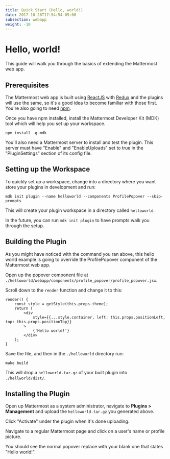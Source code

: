 ```yaml
---
title: Quick Start (Hello, world!)
date: 2017-10-26T17:54:54-05:00
subsection: webapp
weight: -10
---
```


# Hello, world!

This guide will walk you through the basics of extending the Mattermost web app.

## Prerequisites

The Mattermost web app is built using [ReactJS](https://reactjs.org/) with [Redux](https://redux.js.org/) and the plugins will use the same, so it's a good idea to become familiar with those first. You're also going to need [npm](https://www.npmjs.com/get-npm).

Once you have npm installed, install the Mattermost Developer Kit (MDK) tool which will help you set up your workspace.

```
npm install -g mdk
```

You'll also need a Mattermost server to install and test the plugin. This server must have "Enable" and "EnableUploads" set to true in the "PluginSettings" section of its config file.

## Setting up the Workspace

To quickly set up a workspace, change into a directory where you want store your plugins in development and run:

```
mdk init plugin --name helloworld --components ProfilePopover --skip-prompts
```

This will create your plugin workspace in a directory called `helloworld`.

In the future, you can run `mdk init plugin` to have prompts walk you through the setup.

## Building the Plugin

As you might have noticed with the command you ran above, this hello world example is going to override the ProfilePopover component of the Mattermost web app.

Open up the popover component file at `./helloworld/webapp/components/profile_popover/profile_popover.jsx`.

Scroll down to the `render` function and change it to this:

```
render() {
    const style = getStyle(this.props.theme);
    return (
        <div
            style={{...style.container, left: this.props.positionLeft, top: this.props.positionTop}}
        >
            {'Hello world!'}
        </div>
    );
}
```

Save the file, and then in the `./helloworld` directory run:

```
make build
```

This will drop a `helloworld.tar.gz` of your built plugin into `./hellworld/dist/`.

## Installing the Plugin

Open up Mattermost as a system administrator, navigate to **Plugins > Management** and upload the `helloworld.tar.gz` you generated above.

Click "Activate" under the plugin when it's done uploading.

Navigate to a regular Mattermost page and click on a user's name or profile picture.

You should see the normal popover replace with your blank one that states "Hello world!".
